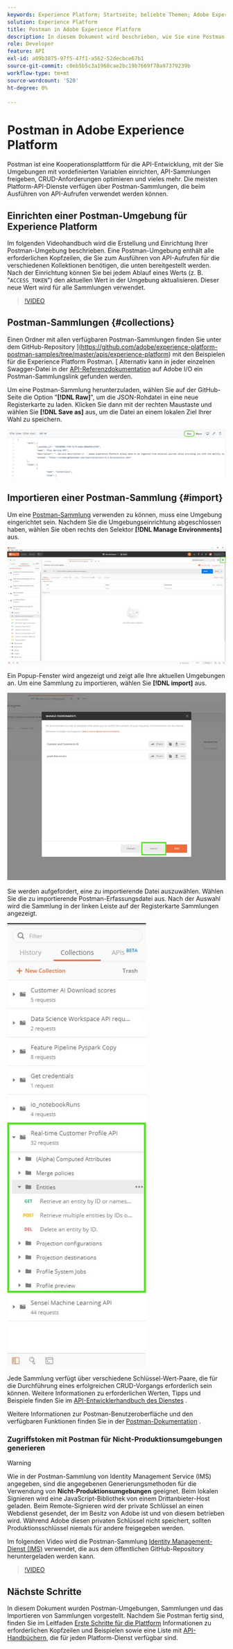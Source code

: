 ```yaml
---
keywords: Experience Platform; Startseite; beliebte Themen; Adobe Experience Platform; API-Handbuch; Plattform-API-Handbuch; Einführung in die Plattform; Entwicklerhandbuch
solution: Experience Platform
title: Postman in Adobe Experience Platform
description: In diesem Dokument wird beschrieben, wie Sie eine Postman-Umgebung einrichten, Postman-Sammlungen importieren und für jeden Platform-Dienst eine Liste der verfügbaren Sammlungen anzeigen.
role: Developer
feature: API
exl-id: a09b3875-97f5-47f1-a562-52decbce67b1
source-git-commit: c0eb5b5c3a1968cae2bc19b7669f70a97379239b
workflow-type: tm+mt
source-wordcount: '520'
ht-degree: 0%

---
```


# Postman in Adobe Experience Platform

Postman ist eine Kooperationsplattform für die API-Entwicklung, mit der Sie Umgebungen mit vordefinierten Variablen einrichten, API-Sammlungen freigeben, CRUD-Anforderungen optimieren und vieles mehr. Die meisten Platform-API-Dienste verfügen über Postman-Sammlungen, die beim Ausführen von API-Aufrufen verwendet werden können.

## Einrichten einer Postman-Umgebung für Experience Platform

Im folgenden Videohandbuch wird die Erstellung und Einrichtung Ihrer Postman-Umgebung beschrieben. Eine Postman-Umgebung enthält alle erforderlichen Kopfzeilen, die Sie zum Ausführen von API-Aufrufen für die verschiedenen Kollektionen benötigen, die unten bereitgestellt werden. Nach der Einrichtung können Sie bei jedem Ablauf eines Werts (z. B. &quot;`ACCESS_TOKEN`&quot;) den aktuellen Wert in der Umgebung aktualisieren. Dieser neue Wert wird für alle Sammlungen verwendet.

>[!VIDEO](https://video.tv.adobe.com/v/28832)

## Postman-Sammlungen {#collections}

Einen Ordner mit allen verfügbaren Postman-Sammlungen finden Sie unter dem GitHub-Repository ](https://github.com/adobe/experience-platform-postman-samples/tree/master/apis/experience-platform) mit den Beispielen für die Experience Platform Postman. [ Alternativ kann in jeder einzelnen Swagger-Datei in der [API-Referenzdokumentation](https://www.adobe.com/go/platform-api-reference-en) auf Adobe I/O ein Postman-Sammlungslink gefunden werden.

Um eine Postman-Sammlung herunterzuladen, wählen Sie auf der GitHub-Seite die Option &quot;**[!DNL Raw]**&quot;, um die JSON-Rohdatei in eine neue Registerkarte zu laden. Klicken Sie dann mit der rechten Maustaste und wählen Sie **[!DNL Save as]** aus, um die Datei an einem lokalen Ziel Ihrer Wahl zu speichern.

![raw JSON](./images/api-guide/raw-collection.PNG)

## Importieren einer Postman-Sammlung {#import}

Um eine [Postman-Sammlung](#collections) verwenden zu können, muss eine Umgebung eingerichtet sein. Nachdem Sie die Umgebungseinrichtung abgeschlossen haben, wählen Sie oben rechts den Selektor **[!DNL Manage Environments]** aus.

![Verwalten des Umgebungs-Selektors](./images/api-guide/environment-selector.png)

Ein Popup-Fenster wird angezeigt und zeigt alle Ihre aktuellen Umgebungen an. Um eine Sammlung zu importieren, wählen Sie **[!DNL import]** aus.

![Importschaltfläche](./images/api-guide/import-collection.png)

Sie werden aufgefordert, eine zu importierende Datei auszuwählen. Wählen Sie die zu importierende Postman-Erfassungsdatei aus. Nach der Auswahl wird die Sammlung in der linken Leiste auf der Registerkarte Sammlungen angezeigt.

![befüllte Sammlung](./images/api-guide/imported-collection.png)

Jede Sammlung verfügt über verschiedene Schlüssel-Wert-Paare, die für die Durchführung eines erfolgreichen CRUD-Vorgangs erforderlich sein können. Weitere Informationen zu erforderlichen Werten, Tipps und Beispiele finden Sie im [API-Entwicklerhandbuch des Dienstes](api-guide.md#api-guides) .

Weitere Informationen zur Postman-Benutzeroberfläche und den verfügbaren Funktionen finden Sie in der [Postman-Dokumentation](https://learning.postman.com/docs/getting-started/navigating-postman/) .

### Zugriffstoken mit Postman für Nicht-Produktionsumgebungen generieren

>[!WARNING]
>
>Wie in der Postman-Sammlung von Identity Management Service (IMS) angegeben, sind die angegebenen Generierungsmethoden für die Verwendung von **Nicht-Produktionsumgebungen** geeignet. Beim lokalen Signieren wird eine JavaScript-Bibliothek von einem Drittanbieter-Host geladen. Beim Remote-Signieren wird der private Schlüssel an einen Webdienst gesendet, der im Besitz von Adobe ist und von diesem betrieben wird. Während Adobe diesen privaten Schlüssel nicht speichert, sollten Produktionsschlüssel niemals für andere freigegeben werden.

Im folgenden Video wird die Postman-Sammlung [Identity Management-Dienst (IMS)](https://github.com/adobe/experience-platform-postman-samples/blob/master/apis/ims/Identity%20Management%20Service.postman_collection.json) verwendet, die aus dem öffentlichen GitHub-Repository heruntergeladen werden kann.

>[!VIDEO](https://video.tv.adobe.com/v/29698/?quality=12&learn=on)

## Nächste Schritte

In diesem Dokument wurden Postman-Umgebungen, Sammlungen und das Importieren von Sammlungen vorgestellt. Nachdem Sie Postman fertig sind, finden Sie im Leitfaden [Erste Schritte für die Plattform](api-guide.md) Informationen zu erforderlichen Kopfzeilen und Beispielen sowie eine Liste mit [API-Handbüchern](api-guide.md#api-guides), die für jeden Platform-Dienst verfügbar sind.
